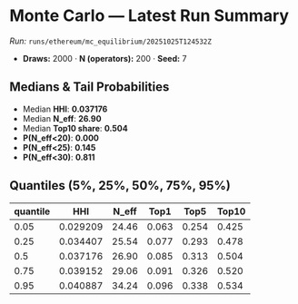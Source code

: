# Monte Carlo — Latest Run Summary

_Run:_ `runs/ethereum/mc_equilibrium/20251025T124532Z`

- **Draws:** 2000 · **N (operators):** 200 · **Seed:** 7


## Medians & Tail Probabilities

- Median **HHI**: **0.037176**
- Median **N_eff**: **26.90**
- Median **Top10 share**: **0.504**
- **P(N_eff<20)**: **0.000**
- **P(N_eff<25)**: **0.145**
- **P(N_eff<30)**: **0.811**

## Quantiles (5%, 25%, 50%, 75%, 95%)

| quantile | HHI | N_eff | Top1 | Top5 | Top10 |
| --- | --- | --- | --- | --- | --- |
| 0.05 | 0.029209 | 24.46 | 0.063 | 0.254 | 0.425 |
| 0.25 | 0.034407 | 25.54 | 0.077 | 0.293 | 0.478 |
| 0.5 | 0.037176 | 26.90 | 0.085 | 0.313 | 0.504 |
| 0.75 | 0.039152 | 29.06 | 0.091 | 0.326 | 0.520 |
| 0.95 | 0.040887 | 34.24 | 0.096 | 0.338 | 0.534 |
